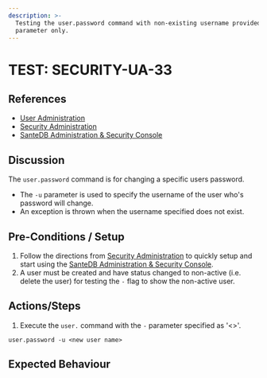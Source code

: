 ```yaml
---
description: >-
  Testing the user.password command with non-existing username provided as -u
  parameter only.
---
```


# TEST: SECURITY-UA-33

## References

* [User Administration](../../../../../operations/host-administration/santedb-icdr-admin-console/user-administration.md)
* [Security Administration](../../../../../operations/security-administration/#demo-environment) 
* [SanteDB Administration & Security Console](../../../../../operations/host-administration/santedb-icdr-admin-console/)

## Discussion

The `user.password` command is for changing a specific users password. 

* The `-u` parameter is used to specify the username of the user who's password will change. 
* An exception is thrown when the username specified does not exist. 

## Pre-Conditions / Setup

1. Follow the directions from [Security Administration](../../../../../operations/security-administration/#demo-environment) to quickly setup and start using the [SanteDB Administration & Security Console](../../../../../operations/host-administration/santedb-icdr-admin-console/).
2. A user must be created and have status changed to non-active \(i.e. delete the user\) for testing the `-` flag to show the non-active user.

## Actions/Steps

1. Execute the `user.` command with the `-` parameter specified as '&lt;&gt;'.

```text
user.password -u <new user name>
```

## Expected Behaviour

